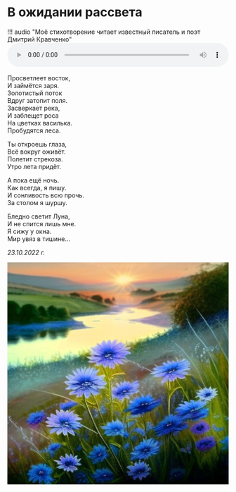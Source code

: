 # В ожидании рассвета

!!! audio "Моё стихотворение читает известный писатель и поэт Дмитрий Кравченко"
    <audio controls preload="metadata" style="width: 100%">
        <source src="/audio/poems/before-sunrise.ogg" type="audio/ogg">
        <source src="/audio/poems/before-sunrise..mp3" type="audio/mpeg">
        Ваш браузер не поддерживает воспроизведение звука на странице.
        Вы можете <a href="/audio/tales/Masha-rasteryasha-2.mp3">скачать аудио</a>.
    </audio>

Просветлеет восток,  
И займётся заря.  
Золотистый поток  
Вдруг затопит поля.  
Засверкает река,  
И заблещет роса  
На цветках василька.  
Пробудятся леса.  

Ты откроешь глаза,  
Всё вокруг оживёт.  
Полетит стрекоза.  
Утро лета придёт.

А пока ещё ночь.  
Как всегда, я пишу.  
И сонливость всю прочь.  
За столом я шуршу.

Бледно светит Луна,  
И не спится лишь мне.  
Я сижу у окна.  
Мир увяз в тишине...

*23.10.2022 г.*

![В ожидании рассвета](../images/before-sunrise.jpg)
